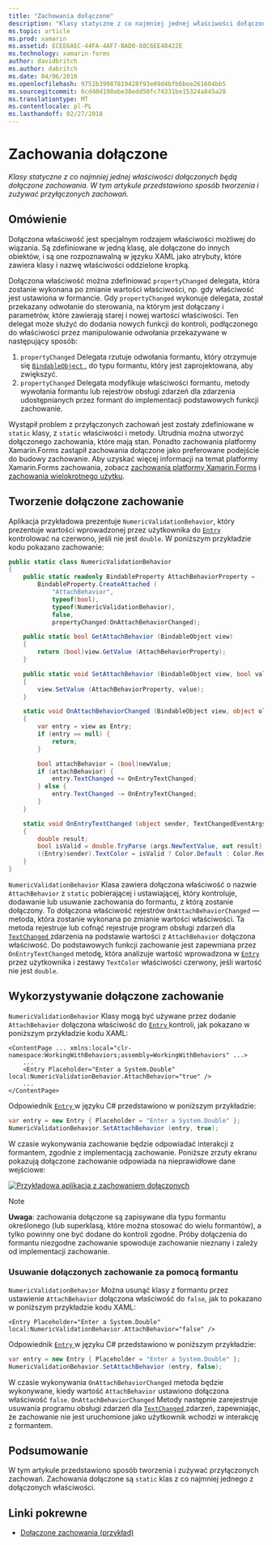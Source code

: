 ```yaml
---
title: "Zachowania dołączone"
description: "Klasy statyczne z co najmniej jednej właściwości dołączonych będą dołączone zachowania. W tym artykule przedstawiono sposób tworzenia i zużywać przyłączonych zachowań."
ms.topic: article
ms.prod: xamarin
ms.assetid: ECEE6AEC-44FA-4AF7-BAD0-88C6EE48422E
ms.technology: xamarin-forms
author: davidbritch
ms.author: dabritch
ms.date: 04/06/2016
ms.openlocfilehash: 9751b39987819428f93e09d4bfb6bee261604bb5
ms.sourcegitcommit: 6cd40d190abe38edd50fc74331be15324a845a28
ms.translationtype: MT
ms.contentlocale: pl-PL
ms.lasthandoff: 02/27/2018
---
```

# <a name="attached-behaviors"></a>Zachowania dołączone

_Klasy statyczne z co najmniej jednej właściwości dołączonych będą dołączone zachowania. W tym artykule przedstawiono sposób tworzenia i zużywać przyłączonych zachowań._

## <a name="overview"></a>Omówienie

Dołączona właściwość jest specjalnym rodzajem właściwości możliwej do wiązania. Są zdefiniowane w jedną klasę, ale dołączone do innych obiektów, i są one rozpoznawalną w języku XAML jako atrybuty, które zawiera klasy i nazwę właściwości oddzielone kropką.

Dołączona właściwość można zdefiniować `propertyChanged` delegata, która zostanie wykonana po zmianie wartości właściwości, np. gdy właściwość jest ustawiona w formancie. Gdy `propertyChanged` wykonuje delegata, został przekazany odwołanie do sterowania, na którym jest dołączany i parametrów, które zawierają starej i nowej wartości właściwości. Ten delegat może służyć do dodania nowych funkcji do kontroli, podłączonego do właściwości przez manipulowanie odwołania przekazywane w następujący sposób:

1. `propertyChanged` Delegata rzutuje odwołania formantu, który otrzymuje się [ `BindableObject` ](https://developer.xamarin.com/api/type/Xamarin.Forms.BindableObject/), do typu formantu, który jest zaprojektowana, aby zwiększyć.
1. `propertyChanged` Delegata modyfikuje właściwości formantu, metody wywołania formantu lub rejestrów obsługi zdarzeń dla zdarzenia udostępnianych przez formant do implementacji podstawowych funkcji zachowanie.

Wystąpił problem z przyłączonych zachowań jest zostały zdefiniowane w `static` klasy, z `static` właściwości i metody. Utrudnia można utworzyć dołączonego zachowania, które mają stan. Ponadto zachowania platformy Xamarin.Forms zastąpił zachowania dołączone jako preferowane podejście do budowy zachowanie. Aby uzyskać więcej informacji na temat platformy Xamarin.Forms zachowania, zobacz [zachowania platformy Xamarin.Forms](~/xamarin-forms/app-fundamentals/behaviors/creating.md) i [zachowania wielokrotnego użytku](~/xamarin-forms/app-fundamentals/behaviors/reusable/index.md).

## <a name="creating-an-attached-behavior"></a>Tworzenie dołączone zachowanie

Aplikacja przykładowa prezentuje `NumericValidationBehavior`, który prezentuje wartości wprowadzonej przez użytkownika do [ `Entry` ](https://developer.xamarin.com/api/type/Xamarin.Forms.Entry/) kontrolować na czerwono, jeśli nie jest `double`. W poniższym przykładzie kodu pokazano zachowanie:

```csharp
public static class NumericValidationBehavior
{
    public static readonly BindableProperty AttachBehaviorProperty =
        BindableProperty.CreateAttached (
            "AttachBehavior",
            typeof(bool),
            typeof(NumericValidationBehavior),
            false,
            propertyChanged:OnAttachBehaviorChanged);

    public static bool GetAttachBehavior (BindableObject view)
    {
        return (bool)view.GetValue (AttachBehaviorProperty);
    }

    public static void SetAttachBehavior (BindableObject view, bool value)
    {
        view.SetValue (AttachBehaviorProperty, value);
    }

    static void OnAttachBehaviorChanged (BindableObject view, object oldValue, object newValue)
    {
        var entry = view as Entry;
        if (entry == null) {
            return;
        }

        bool attachBehavior = (bool)newValue;
        if (attachBehavior) {
            entry.TextChanged += OnEntryTextChanged;
        } else {
            entry.TextChanged -= OnEntryTextChanged;
        }
    }

    static void OnEntryTextChanged (object sender, TextChangedEventArgs args)
    {
        double result;
        bool isValid = double.TryParse (args.NewTextValue, out result);
        ((Entry)sender).TextColor = isValid ? Color.Default : Color.Red;
    }
}
```

`NumericValidationBehavior` Klasa zawiera dołączona właściwość o nazwie `AttachBehavior` z `static` pobierającej i ustawiającej, który kontroluje, dodawanie lub usuwanie zachowania do formantu, z którą zostanie dołączony. To dołączona właściwość rejestrów `OnAttachBehaviorChanged` — metoda, która zostanie wykonana po zmianie wartości właściwości. Ta metoda rejestruje lub cofnąć rejestruje program obsługi zdarzeń dla [ `TextChanged` ](https://developer.xamarin.com/api/event/Xamarin.Forms.Entry.TextChanged/) zdarzenia na podstawie wartości z `AttachBehavior` dołączona właściwość. Do podstawowych funkcji zachowanie jest zapewniana przez `OnEntryTextChanged` metodę, która analizuje wartość wprowadzona w [ `Entry` ](https://developer.xamarin.com/api/type/Xamarin.Forms.Entry/) przez użytkownika i zestawy `TextColor` właściwości czerwony, jeśli wartość nie jest `double`.

## <a name="consuming-an-attached-behavior"></a>Wykorzystywanie dołączone zachowanie

`NumericValidationBehavior` Klasy mogą być używane przez dodanie `AttachBehavior` dołączona właściwość do [ `Entry` ](https://developer.xamarin.com/api/type/Xamarin.Forms.Entry/) kontroli, jak pokazano w poniższym przykładzie kodu XAML:

```xaml
<ContentPage ... xmlns:local="clr-namespace:WorkingWithBehaviors;assembly=WorkingWithBehaviors" ...>
    ...
    <Entry Placeholder="Enter a System.Double" local:NumericValidationBehavior.AttachBehavior="true" />
    ...
</ContentPage>
```

Odpowiednik [ `Entry` ](https://developer.xamarin.com/api/type/Xamarin.Forms.Entry/) w języku C# przedstawiono w poniższym przykładzie:

```csharp
var entry = new Entry { Placeholder = "Enter a System.Double" };
NumericValidationBehavior.SetAttachBehavior (entry, true);
```

W czasie wykonywania zachowanie będzie odpowiadać interakcji z formantem, zgodnie z implementacją zachowanie. Poniższe zrzuty ekranu pokazują dołączone zachowanie odpowiada na nieprawidłowe dane wejściowe:

[ ![](attached-images/screenshots-sml.png "Przykładowa aplikacja z zachowaniem dołączonych")](attached-images/screenshots.png "Przykładowa aplikacja z zachowaniem dołączone")

> [!NOTE]
> **Uwaga**: zachowania dołączone są zapisywane dla typu formantu określonego (lub superklasą, które można stosować do wielu formantów), a tylko powinny one być dodane do kontroli zgodne. Próby dołączenia do formantu niezgodne zachowanie spowoduje zachowanie nieznany i zależy od implementacji zachowanie.

### <a name="removing-an-attached-behavior-from-a-control"></a>Usuwanie dołączonych zachowanie za pomocą formantu

`NumericValidationBehavior` Można usunąć klasy z formantu przez ustawienie `AttachBehavior` dołączona właściwość do `false`, jak to pokazano w poniższym przykładzie kodu XAML:

```xaml
<Entry Placeholder="Enter a System.Double" local:NumericValidationBehavior.AttachBehavior="false" />
```

Odpowiednik [ `Entry` ](https://developer.xamarin.com/api/type/Xamarin.Forms.Entry/) w języku C# przedstawiono w poniższym przykładzie:

```csharp
var entry = new Entry { Placeholder = "Enter a System.Double" };
NumericValidationBehavior.SetAttachBehavior (entry, false);
```

W czasie wykonywania `OnAttachBehaviorChanged` metoda będzie wykonywane, kiedy wartość `AttachBehavior` ustawiono dołączona właściwość `false`. `OnAttachBehaviorChanged` Metody następnie zarejestruje usuwania programu obsługi zdarzeń dla [ `TextChanged` ](https://developer.xamarin.com/api/event/Xamarin.Forms.Entry.TextChanged/) zdarzeń, zapewniając, że zachowanie nie jest uruchomione jako użytkownik wchodzi w interakcję z formantem.

## <a name="summary"></a>Podsumowanie

W tym artykule przedstawiono sposób tworzenia i zużywać przyłączonych zachowań. Zachowania dołączone są `static` klas z co najmniej jednego z dołączonych właściwości.


## <a name="related-links"></a>Linki pokrewne

- [Dołączone zachowania (przykład)](https://developer.xamarin.com/samples/xamarin-forms/behaviors/attachednumericvalidationbehavior/)
